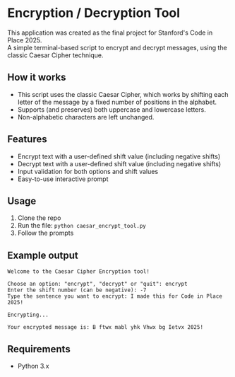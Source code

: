 # Encryption / Decryption Tool

This application was created as the final project for Stanford's Code in Place 2025.  
A simple terminal-based script to encrypt and decrypt messages, using the classic Caesar Cipher technique. 


## How it works

- This script uses the classic Caesar Cipher, which works by shifting each letter of the message by a fixed number of positions in the alphabet.
- Supports (and preserves) both uppercase and lowercase letters.
- Non-alphabetic characters are left unchanged.  

## Features

- Encrypt text with a user-defined shift value (including negative shifts)
- Decrypt text with a user-defined shift value (including negative shifts)
- Input validation for both options and shift values
- Easy-to-use interactive prompt  

## Usage

1. Clone the repo
2. Run the file:  `python caesar_encrypt_tool.py`
3. Follow the prompts  

## Example output

```text
Welcome to the Caesar Cipher Encryption tool!

Choose an option: "encrypt", "decrypt" or "quit": encrypt
Enter the shift number (can be negative): -7
Type the sentence you want to encrypt: I made this for Code in Place 2025!

Encrypting...

Your encrypted message is: B ftwx mabl yhk Vhwx bg Ietvx 2025!
```
  
## Requirements

- Python 3.x

